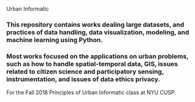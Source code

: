 Urban Informatic 

### This repository contains works dealing large datasets, and practices of data handling, data visualization, modeling, and machine learning using Python.

### Most works focused on the applications on urban problems, such as how to handle spatial-temporal data, GIS, issues related to citizen science and participatory sensing, instrumentation, and issues of data ethics privacy.

For the Fall 2018 Principles of Urban Informatic class at NYU CUSP.


